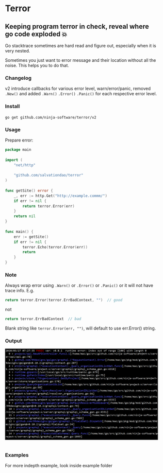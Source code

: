 # Terror

## Keeping program terror in check, reveal where go code exploded 💥

Go stacktrace sometimes are hard read and figure out, especially when it is very nested.

Sometimes you just want to error message and their location without all the noise. This helps you to do that.

### Changelog

v2 introduce callbacks for various error level, warn/error/panic, removed `.New()` and added `.Warn()` `.Error()` `.Panic()` for each respective error level.

### Install

`go get github.com/ninja-software/terror/v2`

### Usage

Prepare error:

```go
package main

import (
	"net/http"

	"github.com/salvationdao/terror"
)

func getSite() error {
	_, err := http.Get("http://example.commm/")
	if err != nil {
		return terror.Error(err)
	}
	return nil
}

func main() {
	err := getSite()
	if err != nil {
		terror.Echo(terror.Error(err))
		return
	}
}

```

### Note

Always wrap error using `.Warn()` or `.Error()` or `.Panic()` or it will not have trace info. E.g.

```go
return terror.Error(terror.ErrBadContext, "")  // good
```

not

```go
return terror.ErrBadContext  // bad
```

Blank string like `terror.Error(err, "")`, will default to use err.Error() string.

### Output

![console_output](terror.png)

```

```

### Examples

For more indepth example, look inside example folder
